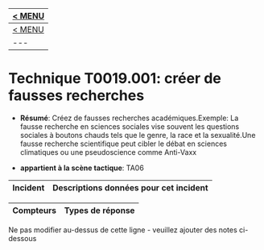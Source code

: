 |[< MENU](../README.md)|
|---|
|[< MENU](../../README.md)|
|---|
# Technique T0019.001: créer de fausses recherches

* **Résumé**: Créez de fausses recherches académiques.Exemple: La fausse recherche en sciences sociales vise souvent les questions sociales à boutons chauds tels que le genre, la race et la sexualité.Une fausse recherche scientifique peut cibler le débat en sciences climatiques ou une pseudoscience comme Anti-Vaxx

* **appartient à la scène tactique**: TA06


|Incident |Descriptions données pour cet incident |
|-------- |-------------------- |



|Compteurs |Types de réponse |
|-------- |-------------- |


Ne pas modifier au-dessus de cette ligne - veuillez ajouter des notes ci-dessous